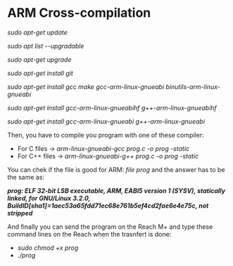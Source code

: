 # ARM Cross-compilation

*sudo apt-get update*

*sudo apt list --upgradable*

*sudo apt-get upgrade*

*sudo apt-get install git*

*sudo apt-get install gcc make gcc-arm-linux-gnueabi binutils-arm-linux-gnueabi*

*sudo apt-get install gcc-arm-linux-gnueabihf g++-arm-linux-gnueabihf*

*sudo apt-get install gcc-arm-linux-gnueabi g++-arm-linux-gnueabi*

Then, you have to compile you program with one of these compiler:
- For C files -> _arm-linux-gnueabi-gcc prog.c -o prog -static_
- For C++ files -> _arm-linux-gnueabi-g++ prog.c -o prog -static_

You can chek if the file is good for ARM: _file prog_ and the answer has to be the same as:

**_prog: ELF 32-bit LSB executable, ARM, EABI5 version 1 (SYSV), statically linked, for GNU/Linux 3.2.0, BuildID[sha1]=1aec53a65fdd71ec68e761b5ef4cd2fae6e4e75c, not stripped_**

And finally you can send the program on the Reach M+ and type these command lines on the Reach when the trasnfert is done:
- *sudo chmod +x prog*
- *./prog*

